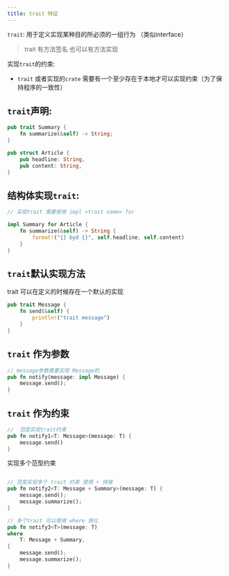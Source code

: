 ```yaml
---
title: trait 特征
---
```


`trait`: 用于定义实现某种目的所必须的一组行为 （类似interface）

>  trait 有方法签名 也可以有方法实现

实现`trait`的约束:

-  `trait` 或者实现的`crate` 需要有一个至少存在于本地才可以实现约束（为了保持程序的一致性）

## `trait`声明:

```rust
pub trait Summary {
    fn summarize(&self) -> String;
}

pub struct Article {
    pub headline: String,
    pub content: String,
}
```

## 结构体实现`trait`:

```rust
// 实现trait 需要使用 impl <trait name> for

impl Summary for Article {
    fn summarize(&self) -> String {
        format!("{} byd {}", self.headline, self.content)
    }
}
```

## `trait`默认实现方法

 trait 可以在定义的时候存在一个默认的实现

```rust
pub trait Message {
    fn send(&self) {
        println!("trait message")
    }
}
```

## `trait` 作为参数

```rust
// message参数需要实现 Message的
pub fn notify(message: impl Message) {
    message.send();
}
```

## `trait` 作为约束

```rust
//  范型实现trait约束
pub fn notify1<T: Message>(message: T) {
    message.send()
}
```

实现多个范型约束

```rust

// 范型实现多个 trait 约束 使用 + 拼接
pub fn notify2<T: Message + Summary>(message: T) {
    message.send();
    message.summarize();
}

// 多个trait 可以使用 where 简化
pub fn notify3<T>(message: T)
where
    T: Message + Summary,
{
    message.send();
    message.summarize();
}
```

